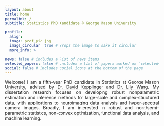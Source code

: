 ```yaml
---
layout: about
title: home
permalink: /
subtitle: Statistics PhD Candidate @ George Mason University

profile:
  align: 
  image: prof_pic.jpg
  image_circular: true # crops the image to make it circular
  more_info: >

news: false # includes a list of news items
selected_papers: false # includes a list of papers marked as "selected={true}"
social: false # includes social icons at the bottom of the page
---
```


<!-- Welcome! I am a fourth-year PhD candidate in **[Statistics](https://statistics.gmu.edu/)** at **[George Mason University](https://www2.gmu.edu)**, mentored by **[Dr. David Kepplinger](https://www.dkepplinger.org/)** and **[Dr. Lily Wang](https://sites.google.com/view/lilywang/)**. My dissertation research focuses on developing robust nonparametric estimation and inference methods for medical imaging data and hyper-spectral images. My research interests include robust statistical methods, non-/semi-parametric methods, statistical optimization, time series analysis, and functional data analysis. Prior to my academic journey, I earned master's degrees in statistics from **[CUNY -- Baruch College](https://zicklin.baruch.cuny.edu/academic-programs/graduate/ms/statistics/)** and in finance from **[University of Rochester](https://simon.rochester.edu/)**.  -->

<!-- I have also worked as a quantitative research associate for a hedge fund.  -->

<!-- Before coming to GMU, I have lived in New York City for four years where I worked as a quantitative research associate for a hedge fund and earned my master’s degree in statistics from **[CUNY – Baruch College](https://zicklin.baruch.cuny.edu/academic-programs/graduate/ms/statistics/)**. Prior to that, I obtained an MS in Finance degree from the **[University of Rochester](https://simon.rochester.edu/)** and a Bachelor’s degree in Finance from **[Zhongnan University of Economics and Law](http://www.zuel.edu.cn/)**. -->

<!-- <p style="color:var(--global-text-color); max-width: 690px; margin: auto">Welcome! I am a fifth-year PhD candidate in <a href="https://statistics.gmu.edu/" rel="external nofollow noopener" target="_blank" class="font-weight-bold">Statistics</a> at <a href="https://www2.gmu.edu/" rel="external nofollow noopener" target="_blank" class="font-weight-bold">George Mason University</a>, 
advised by <a href="https://www.dkepplinger.org/" rel="external nofollow noopener" target="_blank" class="font-weight-bold">Dr. David Kepplinger</a> and <a href="https://sites.google.com/view/lilywang/" rel="external nofollow noopener" target="_blank" class="font-weight-bold">Dr. Lily Wang</a>. 
My dissertation research focuses on developing robust nonparametric estimation and inference methods for large-scale and complex-structured data, with applications to neuroimaging data analysis and hyper-spectral camera images. </p>

<div style="height:12px;font-size:1px;">&nbsp;</div>

<p style="color:var(--global-text-color); max-width: 690px; margin: auto">Broadly, I am interested in robust and non-/semi-parametric statistics, non-convex optimization, functional data analysis, and machine learning.
Prior to my academic journey, I earned master's degrees in statistics from <a href="https://zicklin.baruch.cuny.edu/academic-programs/graduate/ms/statistics/" rel="external nofollow noopener" target="_blank" class="font-weight-bold">Baruch College</a> and in finance from the <a href="https://simon.rochester.edu/" rel="external nofollow noopener" target="_blank" class="font-weight-bold">University of Rochester</a>, and worked as a hedge fund quantitative research associate for two years. </p> -->



<p style="text-align: justify; text-justify: inter-word; color:var(--global-text-color); max-width: 625px; margin: auto">Welcome! I am a fifth-year PhD candidate in <a href="https://statistics.gmu.edu/" rel="external nofollow noopener" target="_blank" class="font-weight-bold">Statistics</a> at <a href="https://www2.gmu.edu/" rel="external nofollow noopener" target="_blank" class="font-weight-bold">George Mason University</a>, 
advised by <a href="https://www.dkepplinger.org/" rel="external nofollow noopener" target="_blank" class="font-weight-bold">Dr. David Kepplinger</a> and <a href="https://sites.google.com/view/lilywang/" rel="external nofollow noopener" target="_blank" class="font-weight-bold">Dr. Lily Wang</a>. 
My dissertation research focuses on developing robust nonparametric estimation and inference methods for large-scale and complex-structured data, with applications to neuroimaging data analysis and hyper-spectral camera images. Broadly, I am interested in robust and non-/semi-parametric statistics, non-convex optimization, functional data analysis, and machine learning. </p>
